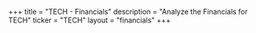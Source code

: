 +++
title = "TECH - Financials"
description = "Analyze the Financials for TECH"
ticker = "TECH"
layout = "financials"
+++

